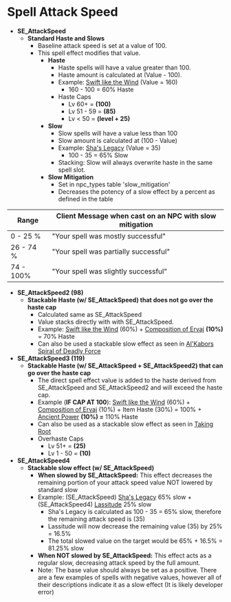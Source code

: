 # Spell Attack Speed

* **SE\_AttackSpeed**
  * **Standard Haste and Slows**
    * Baseline attack speed is set at a value of 100.
    * This spell effect modifies that value.
      * **Haste**
        * Haste spells will have a value greater than 100.
        * Haste amount is calculated at (Value - 100).&#x20;
        * Example: [Swift like the Wind](http://lucy.allakhazam.com/spell.html?id=172\&source=Live) (Value = 160)&#x20;
          * 160 - 100 = 60% Haste
        * Haste Caps
          * Lv 60+ = **(100)**
          * Lv 51 - 59 = **(85)**
          * Lv < 50 = **(level + 25)**
      * **Slow**
        * Slow spells will have a value less than 100
        * Slow amount is calculated at (100 - Value)
        * Example: [Sha's Legacy](http://lucy.allakhazam.com/spell.html?id=6828\&source=Live) (Value = 35)
          * 100 - 35 = 65% Slow
        * Stacking: Slow will always overwrite haste in the same spell slot.
      * **Slow Mitigation**
        * Set in npc\_types table 'slow\_mitigation'
        * Decreases the potency of a slow effect by a percent as defined in the table

| **Range** | **Client Message when cast on an NPC with slow mitigation** |
| --------- | ----------------------------------------------------------- |
| 0 - 25 %  | "Your spell was mostly successful"                          |
| 26 - 74 % |  "Your spell was partially successful"                      |
| 74 - 100% |  "Your spell was slightly successful"                       |

* **SE\_AttackSpeed2 (98)**
  * **Stackable Haste (w/ SE\_AttackSpeed) that does not go over the haste cap**
    * Calculated same as SE\_AttackSpeed
    * Value stacks directly with with SE\_AttackSpeed.
    * Example: [Swift like the Wind](http://lucy.allakhazam.com/spell.html?id=172\&source=Live) (60%) + [Composition of Ervaj](http://lucy.allakhazam.com/spell.html?id=1452\&source=Live) **(10%)** = 70% Haste
    * Can also be used a stackable slow effect as seen in [Al'Kabors Spiral of Deadly Force](http://lucy.allakhazam.com/spell.html?id=17974\&source=Live)
* **SE\_AttackSpeed3 (119)**
  * **Stackable Haste (w/ SE\_AttackSpeed + SE\_AttackSpeed2) that can go over the haste cap**
    * The direct spell effect value is added to the haste derived from SE\_AttackSpeed and SE\_AttackSpeed2 and will exceed the haste cap.
    * Example (**IF CAP AT 100**): [Swift like the Wind](http://lucy.allakhazam.com/spell.html?id=172\&source=Live) (60%) + [Composition of Ervaj](http://lucy.allakhazam.com/spell.html?id=1452\&source=Live) (10%) + Item Haste (30%) = 100% + [Ancient Power](http://lucy.allakhazam.com/spell.html?id=6375\&source=Live) **(10%) =** 110% Haste
    * Can also be used as a stackable slow effect as seen in [Taking Root](http://lucy.allakhazam.com/spell.html?id=31853\&source=Live)
    * Overhaste Caps
      * Lv 51+ = **(25)**&#x20;
      * Lv 1 - 50 = **(10)**
* **SE\_AttackSpeed4**
  * **Stackable slow effect (w/ SE\_AttackSpeed)**
    * **When slowed by SE\_AttackSpeed:** This effect decreases the remaining portion of your attack speed value NOT lowered by standard slow
    * Example: (SE\_AttackSpeed) [Sha's Legacy](http://lucy.allakhazam.com/spell.html?id=6828\&source=Live) 65% slow + (SE\_AttackSpeed4) [Lassitude](http://lucy.allakhazam.com/spell.html?id=11785\&source=Live) 25% slow
      * Sha's Legacy is calculated as 100 - 35 = 65% slow, therefore the remaining attack speed is (35)
      * Lassitude will now decrease the remaining value (35) by 25% = 16.5%
      * The total slowed value on the target would be 65% + 16.5% = 81.25% slow
    * **When NOT slowed by SE\_AttackSpeed:** This effect acts as a regular slow, decreasing attack speed by the full amount.
    * Note: The base value should always be set as a positive. There are a few examples of spells with negative values, however all of their descriptions indicate it as a slow effect (It is likely developer error)
